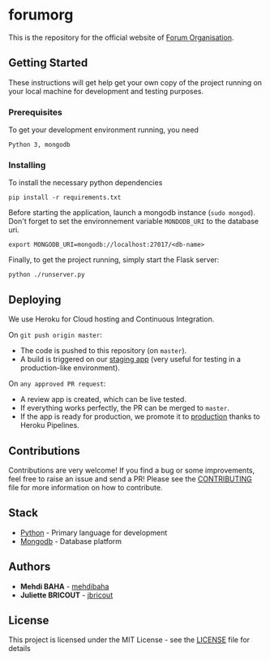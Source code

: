 # forumorg

This is the repository for the official website of [Forum Organisation](https://forumorg.org).

## Getting Started

These instructions will get help get your own copy of the project running on your local machine for development and testing purposes.

### Prerequisites

To get your development environment running, you need

```
Python 3, mongodb
```

### Installing

To install the necessary python dependencies

```
pip install -r requirements.txt
```

Before starting the application, launch a mongodb instance (`sudo mongod`).
Don't forget to set the environnement variable `MONDODB_URI` to the database uri.

```
export MONGODB_URI=mongodb://localhost:27017/<db-name>
```

Finally, to get the project running, simply start the Flask server:

```
python ./runserver.py
```

## Deploying
We use Heroku for Cloud hosting and Continuous Integration.

On ```git push origin master```:

- The code is pushed to this repository (on `master`).
- A build is triggered on our [staging app](https://forum-stage.herokuapp.com) (very useful for testing in a production-like environment).

On ```any approved PR request```:

- A review app is created, which can be live tested.
- If everything works perfectly, the PR can be merged to `master`.
- If the app is ready for production, we promote it to [production](https://forumorg.org) thanks to Heroku Pipelines.

## Contributions

Contributions are very welcome! If you find a bug or some improvements, feel free to raise an issue and send a PR! Please see the [CONTRIBUTING](CONTRIBUTING.md) file for more information on how to contribute.

## Stack

* [Python](https://www.python.org/) - Primary language for development
* [Mongodb](https://www.mongodb.com/) - Database platform

## Authors

* **Mehdi BAHA** - [mehdibaha](https://github.com/mehdibaha)
* **Juliette BRICOUT** - [jbricout](https://github.com/jbricout)

## License

This project is licensed under the MIT License - see the [LICENSE](LICENSE) file for details
